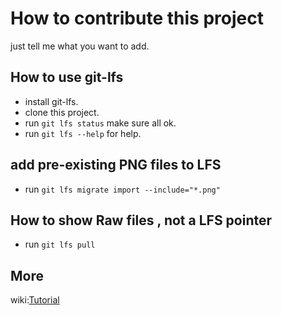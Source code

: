 # How to contribute this project

just tell me what you want to add.

## How to use git-lfs

- install git-lfs.
- clone this project.
- run `git lfs status` make sure all ok.
- run `git lfs --help` for help.
  
## add pre-existing PNG files to LFS

- run `git lfs migrate import --include="*.png"`

## How to show Raw files , not a LFS pointer

- run `git lfs pull`
  
## More

wiki:[Tutorial](https://github.com/git-lfs/git-lfs/wiki/Tutorial)
